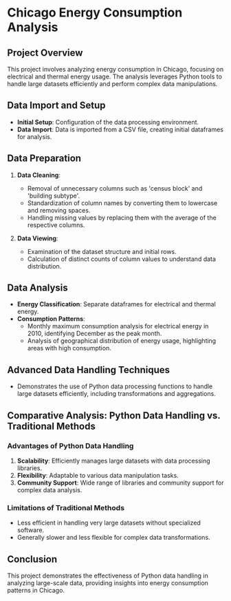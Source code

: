 # Chicago Energy Consumption Analysis

## Project Overview
This project involves analyzing energy consumption in Chicago, focusing on electrical and thermal energy usage. The analysis leverages Python tools to handle large datasets efficiently and perform complex data manipulations.

## Data Import and Setup
- **Initial Setup**: Configuration of the data processing environment.
- **Data Import**: Data is imported from a CSV file, creating initial dataframes for analysis.

## Data Preparation
1. **Data Cleaning**:
   - Removal of unnecessary columns such as 'census block' and 'building subtype'.
   - Standardization of column names by converting them to lowercase and removing spaces.
   - Handling missing values by replacing them with the average of the respective columns.

2. **Data Viewing**:
   - Examination of the dataset structure and initial rows.
   - Calculation of distinct counts of column values to understand data distribution.

## Data Analysis
- **Energy Classification**: Separate dataframes for electrical and thermal energy.
- **Consumption Patterns**:
   - Monthly maximum consumption analysis for electrical energy in 2010, identifying December as the peak month.
   - Analysis of geographical distribution of energy usage, highlighting areas with high consumption.

## Advanced Data Handling Techniques
- Demonstrates the use of Python data processing functions to handle large datasets efficiently, including transformations and aggregations.

## Comparative Analysis: Python Data Handling vs. Traditional Methods
### Advantages of Python Data Handling
1. **Scalability**: Efficiently manages large datasets with data processing libraries.
2. **Flexibility**: Adaptable to various data manipulation tasks.
3. **Community Support**: Wide range of libraries and community support for complex data analysis.

### Limitations of Traditional Methods
- Less efficient in handling very large datasets without specialized software.
- Generally slower and less flexible for complex data transformations.

## Conclusion
This project demonstrates the effectiveness of Python data handling in analyzing large-scale data, providing insights into energy consumption patterns in Chicago.

